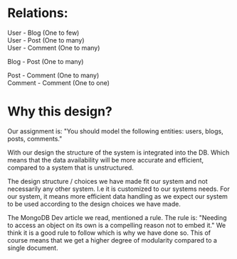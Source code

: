 # Relations:
User - Blog (One to few)    
User - Post (One to many)   
User - Comment (One to many)            

Blog - Post (One to many)

Post - Comment (One to many)    
Comment - Comment (One to one)

# Why this design?
Our assignment is: "You should model the following entities: users, blogs, posts, comments."

With our design the structure of the system is integrated into the DB.
Which means that the data availability will be more accurate and efficient, compared to
a system that is unstructured. 

The design structure / choices we have made fit our system and not necessarily any other system. 
I.e it is customized to our systems needs. For our system, it means more efficient data handling as we expect our system
to be used according to the design choices we have made. 

The MongoDB Dev article we read, mentioned a rule. The rule is: 
"Needing to access an object on its own is a compelling reason not to embed it."
We think it is a good rule to follow which is why we have done so.
This of course means that we get a higher degree of modularity compared to a single document. 